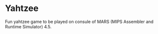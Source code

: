 # Yahtzee
Fun yahtzee game to be played on consule of MARS (MIPS Assembler and Runtime Simulator) 4.5. 
